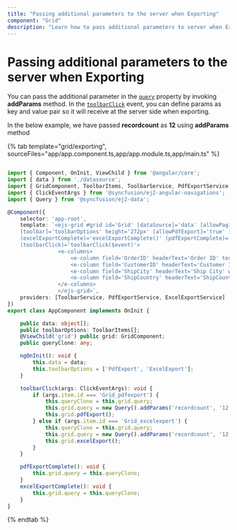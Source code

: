 ```yaml
---
title: "Passing additional parameters to the server when Exporting"
component: "Grid"
description: "Learn how to pass additional parameters to server when Exporting."
---
```


# Passing additional parameters to the server when Exporting

You can pass the additional parameter in the [`query`](../../api/grid/#query) property by invoking **addParams** method. In the [`toolbarClick`](../../api/grid/#toolbarclick) event, you can define params as key and value pair so it will receive at the server side when exporting.

In the below example, we have passed **recordcount** as **12** using **addParams** method

{% tab template="grid/exporting", sourceFiles="app/app.component.ts,app/app.module.ts,app/main.ts" %}

```typescript

import { Component, OnInit, ViewChild } from '@angular/core';
import { data } from './datasource';
import { GridComponent, ToolbarItems, ToolbarService, PdfExportService, ExcelExportService } from '@syncfusion/ej2-angular-grids';
import { ClickEventArgs } from '@syncfusion/ej2-angular-navigations';
import { Query } from '@syncfusion/ej2-data';

@Component({
    selector: 'app-root',
    template: `<ejs-grid #grid id='Grid' [dataSource]='data' [allowPaging]='true'
    [toolbar]='toolbarOptions' height='272px' [allowPdfExport]='true' [allowExcelExport]='true'
    (excelExportComplete)='excelExportComplete()' (pdfExportComplete)='pdfExportComplete()'
    (toolbarClick)='toolbarClick($event)'>
                <e-columns>
                    <e-column field='OrderID' headerText='Order ID' textAlign='Right' width=120></e-column>
                    <e-column field='CustomerID' headerText='Customer ID' [visible]='false' width=150></e-column>
                    <e-column field='ShipCity' headerText='Ship City' width=150></e-column>
                    <e-column field='ShipCountry' headerText='ShipCountry' width=150></e-column>
                </e-columns>
                </ejs-grid>`,
    providers: [ToolbarService, PdfExportService, ExcelExportService]
})
export class AppComponent implements OnInit {

    public data: object[];
    public toolbarOptions: ToolbarItems[];
    @ViewChild('grid') public grid: GridComponent;
    public queryClone: any;

    ngOnInit(): void {
        this.data = data;
        this.toolbarOptions = ['PdfExport', 'ExcelExport'];
    }

    toolbarClick(args: ClickEventArgs): void {
        if (args.item.id === 'Grid_pdfexport') {
            this.queryClone = this.grid.query;
            this.grid.query = new Query().addParams('recordcount', '12');
            this.grid.pdfExport();
        } else if (args.item.id === 'Grid_excelexport') {
            this.queryClone = this.grid.query;
            this.grid.query = new Query().addParams('recordcount', '12');
            this.grid.excelExport();
        }
    }

    pdfExportComplete(): void {
        this.grid.query = this.queryClone;
    }
    excelExportComplete(): void {
        this.grid.query = this.queryClone;
    }
}

```

{% endtab %}